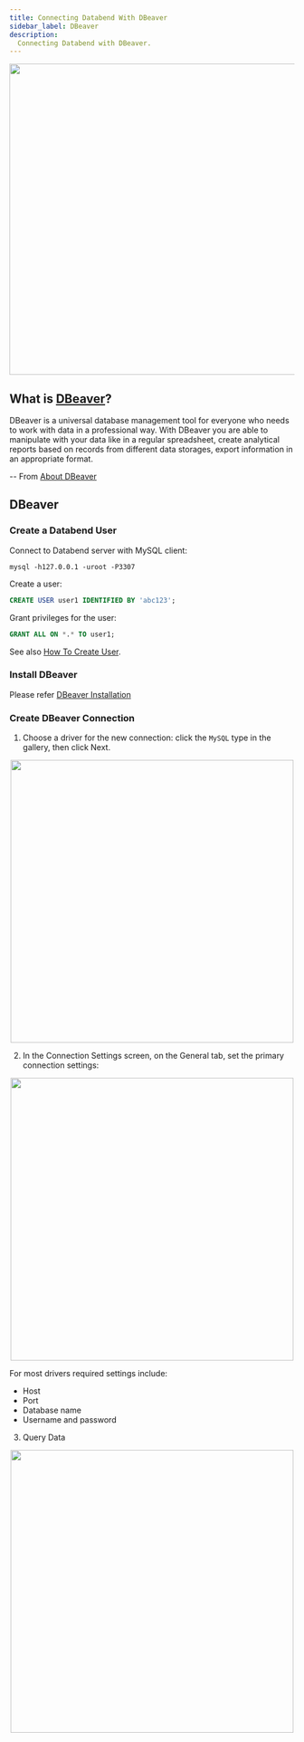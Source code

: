 ```yaml
---
title: Connecting Databend With DBeaver
sidebar_label: DBeaver
description:
  Connecting Databend with DBeaver.
---
```



<p align="center">
<img src="https://datafuse-1253727613.cos.ap-hongkong.myqcloud.com/integration/integration-gui-dbeaver.png" width="550"/>
</p>

## What is [DBeaver](https://dbeaver.com/)?

DBeaver is a universal database management tool for everyone who needs to work with data in a professional way. With DBeaver you are able to manipulate with your data like in a regular spreadsheet, create analytical reports based on records from different data storages, export information in an appropriate format. 

 -- From [About DBeaver](https://dbeaver.com/docs/wiki/)

## DBeaver

### Create a Databend User

Connect to Databend server with MySQL client:
```shell
mysql -h127.0.0.1 -uroot -P3307 
```

Create a user:
```sql
CREATE USER user1 IDENTIFIED BY 'abc123';
```

Grant privileges for the user:
```sql
GRANT ALL ON *.* TO user1;
```

See also [How To Create User](../../30-reference/30-sql/00-ddl/30-user/01-user-create-user.md).

### Install DBeaver

Please refer [DBeaver Installation](https://dbeaver.com/docs/wiki/Installation/)

### Create DBeaver Connection

1. Choose a driver for the new connection: click the `MySQL` type in the gallery, then click Next.
<p align="center">
<img src="https://datafuse-1253727613.cos.ap-hongkong.myqcloud.com/integration/ingegration-dbeaver-connection-1.png" width="500"/>
</p>

2. In the Connection Settings screen, on the General tab, set the primary connection settings:
<p align="center">
<img src="https://datafuse-1253727613.cos.ap-hongkong.myqcloud.com/integration/ingegration-dbeaver-connection-2.png" width="500"/>
</p>

For most drivers required settings include:
* Host
* Port
* Database name
* Username and password

3. Query Data
<p align="center">
<img src="https://datafuse-1253727613.cos.ap-hongkong.myqcloud.com/integration/ingegration-dbeaver-connection-3.png" width="500"/>
</p>
